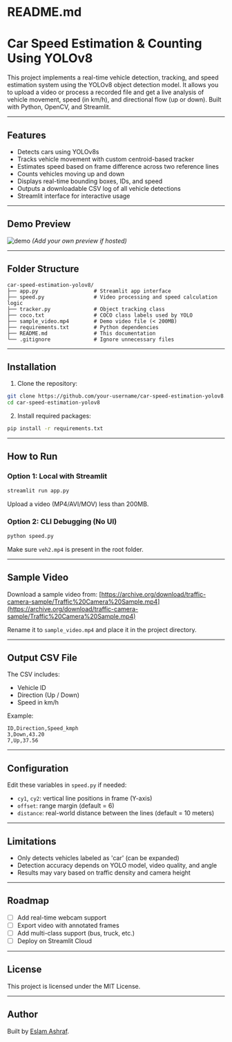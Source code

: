 # README.md

# Car Speed Estimation & Counting Using YOLOv8

This project implements a real-time vehicle detection, tracking, and speed estimation system using the YOLOv8 object detection model. It allows you to upload a video or process a recorded file and get a live analysis of vehicle movement, speed (in km/h), and directional flow (up or down). Built with Python, OpenCV, and Streamlit.

---

## Features

- Detects cars using YOLOv8s
- Tracks vehicle movement with custom centroid-based tracker
- Estimates speed based on frame difference across two reference lines
- Counts vehicles moving up and down
- Displays real-time bounding boxes, IDs, and speed
- Outputs a downloadable CSV log of all vehicle detections
- Streamlit interface for interactive usage

---

## Demo Preview

![demo](preview.png) *(Add your own preview if hosted)*

---

## Folder Structure

```
car-speed-estimation-yolov8/
├── app.py                  # Streamlit app interface
├── speed.py                # Video processing and speed calculation logic
├── tracker.py              # Object tracking class
├── coco.txt                # COCO class labels used by YOLO
├── sample_video.mp4        # Demo video file (< 200MB)
├── requirements.txt        # Python dependencies
├── README.md               # This documentation
└── .gitignore              # Ignore unnecessary files
```

---

## Installation

1. Clone the repository:
```bash
git clone https://github.com/your-username/car-speed-estimation-yolov8.git
cd car-speed-estimation-yolov8
```

2. Install required packages:
```bash
pip install -r requirements.txt
```

---

## How to Run

### Option 1: Local with Streamlit
```bash
streamlit run app.py
```

Upload a video (MP4/AVI/MOV) less than 200MB.

### Option 2: CLI Debugging (No UI)
```bash
python speed.py
```
Make sure `veh2.mp4` is present in the root folder.

---

## Sample Video

Download a sample video from:
[https://archive.org/download/traffic-camera-sample/Traffic%20Camera%20Sample.mp4](https://archive.org/download/traffic-camera-sample/Traffic%20Camera%20Sample.mp4)

Rename it to `sample_video.mp4` and place it in the project directory.

---

## Output CSV File
The CSV includes:
- Vehicle ID
- Direction (Up / Down)
- Speed in km/h

Example:
```
ID,Direction,Speed_kmph
3,Down,43.20
7,Up,37.56
```

---

## Configuration

Edit these variables in `speed.py` if needed:
- `cy1`, `cy2`: vertical line positions in frame (Y-axis)
- `offset`: range margin (default = 6)
- `distance`: real-world distance between the lines (default = 10 meters)

---

## Limitations

- Only detects vehicles labeled as 'car' (can be expanded)
- Detection accuracy depends on YOLO model, video quality, and angle
- Results may vary based on traffic density and camera height

---

## Roadmap

- [ ] Add real-time webcam support
- [ ] Export video with annotated frames
- [ ] Add multi-class support (bus, truck, etc.)
- [ ] Deploy on Streamlit Cloud

---

## License

This project is licensed under the MIT License.

---

## Author

Built by [Eslam Ashraf](https://github.com/Eslam-Ashraf-49).
